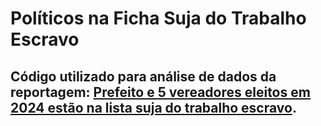 # Políticos na Ficha Suja do Trabalho Escravo
## Código utilizado para análise de dados da reportagem: [Prefeito e 5 vereadores eleitos em 2024 estão na lista suja do trabalho escravo](https://g1.globo.com/politica/noticia/2025/01/28/prefeito-e-5-vereadores-eleitos-em-2024-estao-na-lista-suja-do-trabalho-escravo.ghtml).
